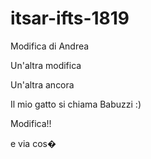# itsar-ifts-1819

Modifica di Andrea

Un'altra modifica

Un'altra ancora

Il mio gatto si chiama Babuzzi :)

Modifica!!

e via cos�
